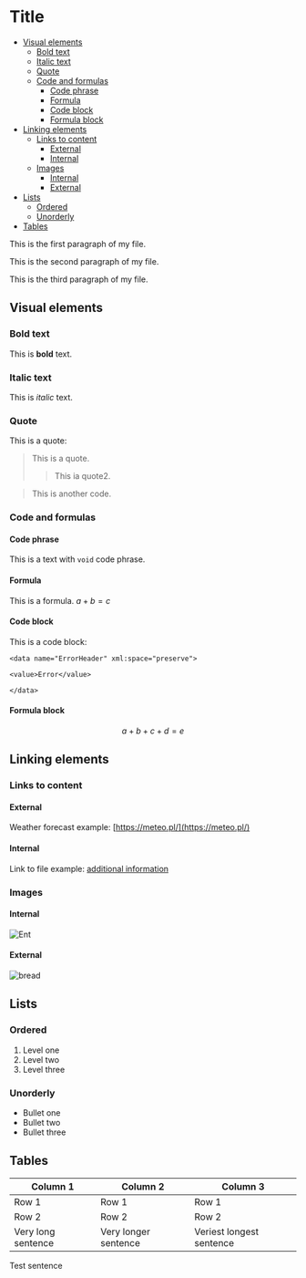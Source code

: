 # Title <!-- omit in toc -->

- [Visual elements](#visual-elements)
  - [Bold text](#bold-text)
  - [Italic text](#italic-text)
  - [Quote](#quote)
  - [Code and formulas](#code-and-formulas)
    - [Code phrase](#code-phrase)
    - [Formula](#formula)
    - [Code block](#code-block)
    - [Formula block](#formula-block)
- [Linking elements](#linking-elements)
  - [Links to content](#links-to-content)
    - [External](#external)
    - [Internal](#internal)
  - [Images](#images)
    - [Internal](#internal-1)
    - [External](#external-1)
- [Lists](#lists)
  - [Ordered](#ordered)
  - [Unorderly](#unorderly)
- [Tables](#tables)


This is the first paragraph of my file.

This is the second paragraph of my file.

This is the third paragraph of my file.  

## Visual elements

### Bold text

This is **bold** text.

### Italic text

This is *italic* text.

### Quote

This is a quote:
> This is a quote.
>> This ia quote2.

> This is another code.

### Code and formulas

#### Code phrase

This is a text with `void` code phrase.

#### Formula

This is a formula. $a+b=c$

#### Code block

This is a code block:

```
<data name="ErrorHeader" xml:space="preserve">

<value>Error</value>

</data>
```

#### Formula block

$$
a+b+c+d = e
$$

## Linking elements

### Links to content

#### External

Weather forecast example: [https://meteo.pl/](https://meteo.pl/)

#### Internal

Link to file example: [additional information](reference.md)

### Images

#### Internal

![Ent](ent420lol69.jpg "Ent")

#### External

![bread](https://debogora.com/data/include/img/news/1671551739.jpg)

## Lists

### Ordered

1. Level one
2. Level two
3. Level three

### Unorderly

* Bullet one
* Bullet two
* Bullet three

## Tables

| Column 1           | Column 2             | Column 3                 |
| ------------------ | -------------------- | ------------------------ |
| Row 1              | Row 1                | Row 1                    |
| Row 2              | Row 2                | Row 2                    |
| Very long sentence | Very longer sentence | Veriest longest sentence |

Test sentence